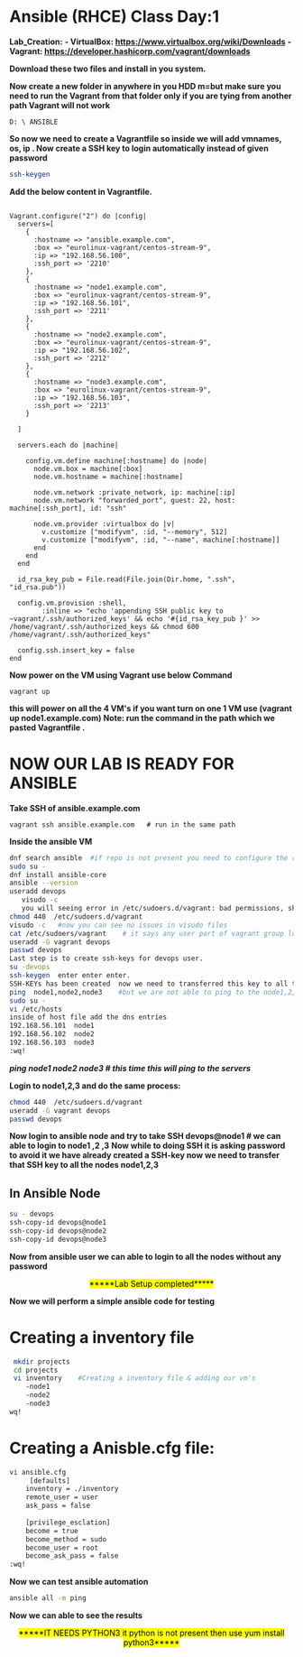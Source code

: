 # Ansible (RHCE) Class Day:1

**Lab_Creation:**
**- VirtualBox: https://www.virtualbox.org/wiki/Downloads**
**- Vagrant:  https://developer.hashicorp.com/vagrant/downloads**

**Download these two files and install in you system.**

**Now create a new folder in anywhere in you HDD m=but make sure you need to run the Vagrant from that folder only if you are tying from another path Vagrant will not work**

```Laptop
D: \ ANSIBLE
```
**So now we need to create a Vagrantfile so inside we will add vmnames, os, ip . Now create a SSH key to login automatically instead of given password**

```bash
ssh-keygen
```

**Add the below content in Vagrantfile.**

```Vagrantfile

Vagrant.configure("2") do |config|
  servers=[
    {
      :hostname => "ansible.example.com",
      :box => "eurolinux-vagrant/centos-stream-9",
      :ip => "192.168.56.100",
      :ssh_port => '2210'
    },
    {
      :hostname => "node1.example.com",
      :box => "eurolinux-vagrant/centos-stream-9",
      :ip => "192.168.56.101",
      :ssh_port => '2211'
    },
	{
      :hostname => "node2.example.com",
      :box => "eurolinux-vagrant/centos-stream-9",
      :ip => "192.168.56.102",
      :ssh_port => '2212'
    },
	{
      :hostname => "node3.example.com",
      :box => "eurolinux-vagrant/centos-stream-9",
      :ip => "192.168.56.103",
      :ssh_port => '2213'
    }

  ]

  servers.each do |machine|

    config.vm.define machine[:hostname] do |node|
      node.vm.box = machine[:box]
      node.vm.hostname = machine[:hostname]
    
      node.vm.network :private_network, ip: machine[:ip]
      node.vm.network "forwarded_port", guest: 22, host: machine[:ssh_port], id: "ssh"

      node.vm.provider :virtualbox do |v|
        v.customize ["modifyvm", :id, "--memory", 512]
        v.customize ["modifyvm", :id, "--name", machine[:hostname]]
      end
    end
  end

  id_rsa_key_pub = File.read(File.join(Dir.home, ".ssh", "id_rsa.pub"))

  config.vm.provision :shell,
        :inline => "echo 'appending SSH public key to ~vagrant/.ssh/authorized_keys' && echo '#{id_rsa_key_pub }' >> /home/vagrant/.ssh/authorized_keys && chmod 600 /home/vagrant/.ssh/authorized_keys"

  config.ssh.insert_key = false
end

``` 

**Now power on the VM using Vagrant use below Command**

```CLI
vagrant up
```
**this will power on all the 4 VM's  if you want turn on one 1 VM use (vagrant up node1.example.com) Note: run the command in the path which we pasted Vagrantfile .**


# NOW OUR LAB IS READY FOR ANSIBLE 

**Take SSH of ansible.example.com**

```CLI
vagrant ssh ansible.example.com   # run in the same path
```

 **Inside the ansible VM**
 
 ```BASH
 dnf search ansible  #if repo is not present you need to configure the repo
sudo su -
dnf install ansible-core
ansible --version
useradd devops
	visudo -c
	you will seeing error in /etc/sudoers.d/vagrant: bad permissions, should be mode 0440
chmod 440  /etc/sudoers.d/vagrant
visudo -c   #now you can see no issues in visudo files
cat /etc/sudoers/vagrant    # it says any user part of vagrant group login will no password which is good now we will add devops user whcih we hacreated to vagrant group.
useradd -G vagrant devops
passwd devops
Last step is to create ssh-keys for devops user.
su -devops
ssh-keygen  enter enter enter.
SSH-KEYs has been created  now we need to transferred this key to all the remaining node node1 node2 node3.
ping  node1,node2,node3    #but we are not able to ping to the node1,2,3
sudo su -
vi /etc/hosts
inside of host file add the dns entries
192.168.56.101	node1
192.168.56.102	node2
192.168.56.103	node3
 :wq!

```

 ***ping node1 node2 node3  # this time this will ping to the servers***

**Login to node1,2,3 and do the same process:**
```BASH
chmod 440  /etc/sudoers.d/vagrant
useradd -G vagrant devops
passwd devops
```
**Now login to ansible node and try to take SSH devops@node1  # we can able to login to node1 ,2 ,3**
**Now while to doing SSH it is asking password to avoid it we have already created a SSH-key now we need to transfer that SSH key to all the nodes node1,2,3**

## In Ansible Node
```BASH
su - devops
ssh-copy-id devops@node1
ssh-copy-id devops@node2
ssh-copy-id devops@node3
```

**Now from ansible user we can able to login to all the nodes without any password**
<center><mark>*****Lab Setup completed*****</mark></center>

**Now we will perform a simple ansible code for testing**
# Creating a inventory file

```BASH
 mkdir projects
 cd projects
 vi inventory    #Creating a inventory file & adding our vm's
	-node1
	-node2
	-node3
wq!
```

# Creating a Anisble.cfg file:

```BASH
vi ansible.cfg
	 [defaults]
	inventory = ./inventory
	remote_user = user
	ask_pass = false
	
	[privilege_esclation]
	become = true
	become_method = sudo
	become_user = root
	become_ask_pass = false
:wq!
```

**Now we can test ansible automation**
```BASH
ansible all -m ping

```

**Now we can able to see the results**

<center><mark>*****IT NEEDS PYTHON3 it python is not present then use yum install python3*****</mark></center>
